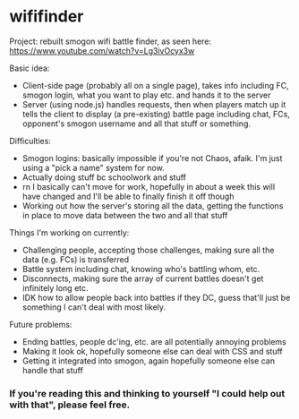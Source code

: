 # wififinder

Project: rebuilt smogon wifi battle finder, as seen here: https://www.youtube.com/watch?v=Lg3ivOcyx3w  

Basic idea:
* Client-side page (probably all on a single page), takes info including FC, smogon login, what you want to play etc. and hands it to the server
* Server (using node.js) handles requests, then when players match up it tells the client to display (a pre-existing) battle page including chat, FCs, opponent's smogon username and all that stuff or something.

Difficulties:  
* Smogon logins: basically impossible if you're not Chaos, afaik. I'm just using a "pick a name" system for now.
* Actually doing stuff bc schoolwork and stuff
 * rn I basically can't move for work, hopefully in about a week this will have changed and I'll be able to finally finish it off though
* Working out how the server's storing all the data, getting the functions in place to move data between the two and all that stuff

Things I'm working on currently:
* Challenging people, accepting those challenges, making sure all the data (e.g. FCs) is transferred
* Battle system including chat, knowing who's battling whom, etc.
* Disconnects, making sure the array of current battles doesn't get infinitely long etc.
 * IDK how to allow people back into battles if they DC, guess that'll just be something I can't deal with most likely.

Future problems:
* Ending battles, people dc'ing, etc. are all potentially annoying problems
* Making it look ok, hopefully someone else can deal with CSS and stuff
* Getting it integrated into smogon, again hopefully someone else can handle that stuff

### If you're reading this and thinking to yourself "I could help out with that", please feel free.
